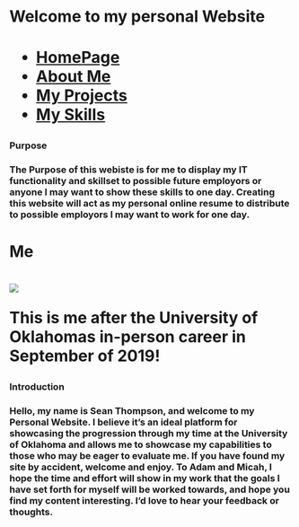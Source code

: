  <h1>Welcome to my personal Website<h1/>
<ul class="nav justify-content-center">
  <li class="nav-item">
    <a class="nav-link active" href="#">HomePage</a>
  </li>
  <li class="nav-item">
    <a class="nav-link" href="About">About Me</a>
  </li>
  <li class="nav-item">
    <a class="nav-link" href="Project">My Projects</a>
  </li>
  <li class="nav-item">
    <a class="nav-link" href="Skills">My Skills</a>
  </li>
</ul>
<h3>Purpose<h3/>

The Purpose of this webiste is for me to display my IT functionality and skillset to possible future employors or anyone I may want to show these skills to one day. Creating this website will act as my personal online resume to distribute to possible employors I may want to work for one day.

<h1>Me<h1/>

<img src="https://i.imgur.com/wtUeB81.jpg"> 
<p>This is me after the University of Oklahomas in-person career in September of 2019!<p/>

<h3>Introduction<h3/>

<p>
Hello, my name is Sean Thompson, and welcome to my Personal Website. I believe it’s an ideal platform for showcasing the progression through my time at the University of Oklahoma and allows me to showcase my capabilities to those who may be eager to evaluate me.
If you have found my site by accident, welcome and enjoy. To Adam and Micah, I hope the time and effort will show in my work that the goals I have set forth for myself will be worked towards, and hope you find my content interesting. I’d love to hear your feedback or thoughts.
  <p/>
